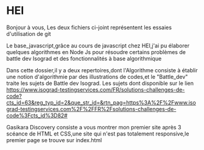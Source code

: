 # HEI
Bonjour à vous,
Les deux fichiers ci-joint représentent les essaies d'utilisation de git


Le base_javascript,grâce au cours de javascript chez HEI,j'ai pu élaborer quelques algorithmes en Node Js pour résoudre certains problèmes de battle dev Isograd et des fonctionnalités à base algorithmique

Dans cette dossier,il y a deux repertoires,dont l'Algorithme consiste à établir une notion d'algorithmie par des illustrations de codes,et le "Battle_dev" traite les sujets de Battle dev Isograd.
Les sujets dont disponible sur le lien https://www.isograd-testingservices.com/FR/solutions-challenges-de-code?cts_id=63&reg_typ_id=2&que_str_id=&rtn_pag=https%3A%2F%2Fwww.isograd-testingservices.com%2F%2FFR%2Fsolutions-challenges-de-code%3Fcts_id%3D82#


Gasikara Discovery consiste a vous montrer mon premier site après 3 scéance de HTML et CSS,une site qui n'est pas totalement responsive,le premier page se trouve sur index.html
